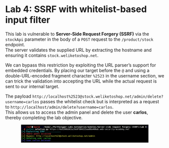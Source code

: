 # Lab 4: SSRF with whitelist-based input filter

This lab is vulnerable to **Server-Side Request Forgery (SSRF)** via the `stockApi` parameter in the body of a `POST` request to the `/product/stock` endpoint.  
The server validates the supplied URL by extracting the hostname and ensuring it contains `stock.weliketoshop.net`.

We can bypass this restriction by exploiting the URL parser’s support for embedded credentials. By placing our target before the `@` and using a double-URL-encoded fragment character `%2523` in the username section, we can trick the validation into accepting the URL while the actual request is sent to our internal target.

The payload `http://localhost%2523@stock.weliketoshop.net/admin/delete?username=carlos` passes the whitelist check but is interpreted as a request to `http://localhost/admin/delete?username=carlos`.  
This allows us to access the admin panel and delete the user **carlos**, thereby completing the lab objective.

<p align="center"><img src="./../../../images/SSRF/lab4.png" alt="Lab 3" width="80%" height="80%"></p>